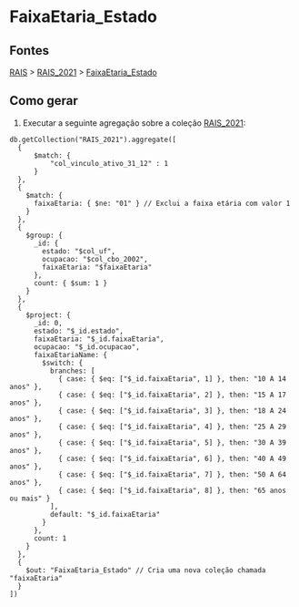 # FaixaEtaria_Estado

## Fontes 

[RAIS](../../RAIS.md) > [RAIS_2021](../raizes/RAIS_2021.md) > [FaixaEtaria_Estado](./FaixaEtaria_Estado.md)

## Como gerar

1. Executar a seguinte agregação sobre a coleção [RAIS_2021](../raizes/RAIS_2021.md):

```
db.getCollection("RAIS_2021").aggregate([
  {
      $match: {
          "col_vinculo_ativo_31_12" : 1
      }
  },
  {
    $match: {
      faixaEtaria: { $ne: "01" } // Exclui a faixa etária com valor 1
    }
  },
  {
    $group: {
      _id: {
        estado: "$col_uf",
        ocupacao: "$col_cbo_2002",
        faixaEtaria: "$faixaEtaria"
      },
      count: { $sum: 1 }
    }
  },
  {
    $project: {
      _id: 0,
      estado: "$_id.estado",
      faixaEtaria: "$_id.faixaEtaria",
      ocupacao: "$_id.ocupacao",
      faixaEtariaName: {
        $switch: {
          branches: [
            { case: { $eq: ["$_id.faixaEtaria", 1] }, then: "10 A 14 anos" },
            { case: { $eq: ["$_id.faixaEtaria", 2] }, then: "15 A 17 anos" },
            { case: { $eq: ["$_id.faixaEtaria", 3] }, then: "18 A 24 anos" },
            { case: { $eq: ["$_id.faixaEtaria", 4] }, then: "25 A 29 anos" },
            { case: { $eq: ["$_id.faixaEtaria", 5] }, then: "30 A 39 anos" },
            { case: { $eq: ["$_id.faixaEtaria", 6] }, then: "40 A 49 anos" },
            { case: { $eq: ["$_id.faixaEtaria", 7] }, then: "50 A 64 anos" },
            { case: { $eq: ["$_id.faixaEtaria", 8] }, then: "65 anos ou mais" }
          ],
          default: "$_id.faixaEtaria"
        }
      },
      count: 1
    }
  },
  {
    $out: "FaixaEtaria_Estado" // Cria uma nova coleção chamada "faixaEtaria"
  }
])
```